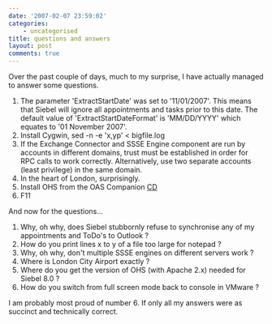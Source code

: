 ```yaml
---
date: '2007-02-07 23:59:02'
categories:
    - uncategorised
title: questions and answers
layout: post
comments: true
---
```


Over the past couple of days, much to my surprise, I have actually
managed to answer some questions.

1.  The parameter 'ExtractStartDate' was set to '11/01/2007'. This means
    that Siebel will ignore all appointments and tasks prior to this
    date. The default value of 'ExtractStartDateFormat' is 'MM/DD/YYYY'
    which equates to '01 November 2007'.
2.  Install Cygwin, sed -n -e 'x,yp' < bigfile.log
3.  If the Exchange Connector and SSSE Engine component are run by
    accounts in different domains, trust must be established in order
    for RPC calls to work correctly. Alternatively, use two separate
    accounts (least privilege) in the same domain.
4.  In the heart of London, surprisingly.
5.  Install OHS from the OAS Companion
    [CD](http://www.oracle.com/technology/software/products/ias/htdocs/1013.html)
6.  F11

And now for the questions...

1.  Why, oh why, does Siebel stubbornly refuse to synchronise any of my
    appointments and ToDo's to Outlook ?
2.  How do you print lines x to y of a file too large for notepad ?
3.  Why, oh why, don't multiple SSSE engines on different servers work ?
4.  Where is London City Airport exactly ?
5.  Where do you get the version of OHS (with Apache 2.x) needed for
    Siebel 8.0 ?
6.  How do you switch from full screen mode back to console in VMware ?

I am probably most proud of number 6. If only all my answers were as
succinct and technically correct.
